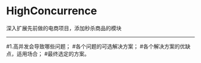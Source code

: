 # HighConcurrence
深入扩展先前做的电商项目，添加秒杀商品的模块
****

#1.高并发会导致哪些问题；
#各个问题的可选解决方案；
#各个解决方案的优缺点，适用场合；
#最终选定的方案。
